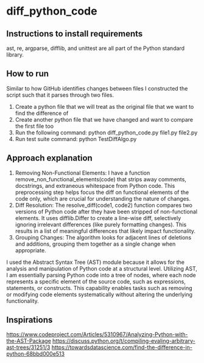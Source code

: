 # diff_python_code

## Instructions to install requirements
ast, re, argparse, difflib, and unittest are all part of the Python standard library. 

## How to run
Similar to how GitHub identifies changes between files I constructed the script such that it parses through two files.
1) Create a python file that we will treat as the original file that we want to find the difference of
2) Create another python file that we have changed and want to compare the first file too
3) Run the following command: python diff_python_code.py file1.py file2.py
4) Run test suite command:  python TestDiffAlgo.py

## Approach explanation
1) Removing Non-Functional Elements: I have a function remove_non_functional_elements(code) that strips away comments, docstrings, and extraneous whitespace from Python code. This preprocessing step helps focus the diff on functional elements of the code only, which are crucial for understanding the nature of changes.
2) Diff Resolution: The resolve_diff(code1, code2) function compares two versions of Python code after they have been stripped of non-functional elements. It uses difflib.Differ to create a line-wise diff, selectively ignoring irrelevant differences (like purely formatting changes). This results in a list of meaningful differences that likely impact functionality.
3) Grouping Changes: The algorithm looks for adjacent lines of deletions and additions, grouping them together as a single change when appropriate.
   
I used the Abstract Syntax Tree (AST) module because it allows for the analysis and manipulation of Python code at a structural level. Utilizing AST, I am essentially parsing Python code into a tree of nodes, where each node represents a specific element of the source code, such as expressions, statements, or constructs. This capability enables tasks such as removing or modifying code elements systematically without altering the underlying functionality.

## Inspirations
https://www.codeproject.com/Articles/5310967/Analyzing-Python-with-the-AST-Package
https://discuss.python.org/t/compiling-evaling-arbitrary-ast-trees/31251/3
https://towardsdatascience.com/find-the-difference-in-python-68bbd000e513




